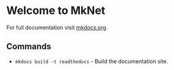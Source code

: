 # Welcome to MkNet

For full documentation visit [mkdocs.org](https://mkdocs.org).

## Commands

* `mkdocs build -t readthedocs` - Build the documentation site.

